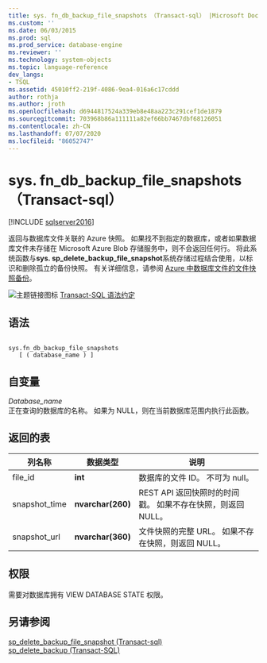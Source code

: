 ```yaml
---
title: sys. fn_db_backup_file_snapshots （Transact-sql） |Microsoft Docs
ms.custom: ''
ms.date: 06/03/2015
ms.prod: sql
ms.prod_service: database-engine
ms.reviewer: ''
ms.technology: system-objects
ms.topic: language-reference
dev_langs:
- TSQL
ms.assetid: 45010ff2-219f-4086-9ea4-016a6c17cddd
author: rothja
ms.author: jroth
ms.openlocfilehash: d6944817524a339eb8e48aa223c291cef1de1879
ms.sourcegitcommit: 703968b86a111111a82ef66bb7467dbf68126051
ms.contentlocale: zh-CN
ms.lasthandoff: 07/07/2020
ms.locfileid: "86052747"
---
```

# <a name="sysfn_db_backup_file_snapshots-transact-sql"></a>sys. fn_db_backup_file_snapshots （Transact-sql）
[!INCLUDE [sqlserver2016](../../includes/applies-to-version/sqlserver2016.md)]

  返回与数据库文件关联的 Azure 快照。 如果找不到指定的数据库，或者如果数据库文件未存储在 Microsoft Azure Blob 存储服务中，则不会返回任何行。 将此系统函数与**sys. sp_delete_backup_file_snapshot**系统存储过程结合使用，以标识和删除孤立的备份快照。 有关详细信息，请参阅 [Azure 中数据库文件的文件快照备份](../../relational-databases/backup-restore/file-snapshot-backups-for-database-files-in-azure.md)。  
  
 ![主题链接图标](../../database-engine/configure-windows/media/topic-link.gif "“主题链接”图标") [Transact-SQL 语法约定](../../t-sql/language-elements/transact-sql-syntax-conventions-transact-sql.md)  
  
## <a name="syntax"></a>语法  
  
```  
  
sys.fn_db_backup_file_snapshots   
   [ ( database_name ) ]  
```  
  
## <a name="arguments"></a>自变量  
 *Database_name*  
 正在查询的数据库的名称。 如果为 NULL，则在当前数据库范围内执行此函数。  
  
## <a name="table-returned"></a>返回的表  
  
|列名称|数据类型|说明|  
|-----------------|---------------|-----------------|  
|file_id|**int**|数据库的文件 ID。 不可为 null。|  
|snapshot_time|**nvarchar(260)**|REST API 返回快照时的时间戳。 如果不存在快照，则返回 NULL。|  
|snapshot_url|**nvarchar(360)**|文件快照的完整 URL。 如果不存在快照，则返回 NULL。|  
  
## <a name="permissions"></a>权限  
 需要对数据库拥有 VIEW DATABASE STATE 权限。  
  
## <a name="see-also"></a>另请参阅  
 [sp_delete_backup_file_snapshot &#40;Transact-sql&#41;](../../relational-databases/system-stored-procedures/snapshot-backup-sp-delete-backup-file-snapshot.md)   
 [sp_delete_backup (Transact-SQL)](../../relational-databases/system-stored-procedures/snapshot-backup-sp-delete-backup.md)  
  
  
